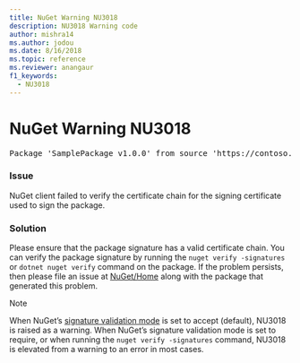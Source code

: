 ```yaml
---
title: NuGet Warning NU3018
description: NU3018 Warning code
author: mishra14
ms.author: jodou
ms.date: 8/16/2018
ms.topic: reference
ms.reviewer: anangaur
f1_keywords: 
  - NU3018
---
```


# NuGet Warning NU3018

<pre>Package 'SamplePackage v1.0.0' from source 'https://contoso.com/index.json': The primary signature's signing certificate is not trusted by the trust provider.</pre>

### Issue

NuGet client failed to verify the certificate chain for the signing certificate used to sign the package.

### Solution

Please ensure that the package signature has a valid certificate chain. You can verify the package signature by running the `nuget verify -signatures` or `dotnet nuget verify` command on the package. If the problem persists, then please file an issue at [NuGet/Home](https://github.com/NuGet/Home/issues) along with the package that generated this problem.

> [!Note]
> When NuGet’s [signature validation mode](../../consume-packages/installing-signed-packages.md#configure-package-signature-requirements) is set to accept (default), NU3018 is raised as a warning.
> When NuGet’s signature validation mode is set to require, or when running the `nuget verify -signatures` command, NU3018 is elevated from a warning to an error in most cases.
